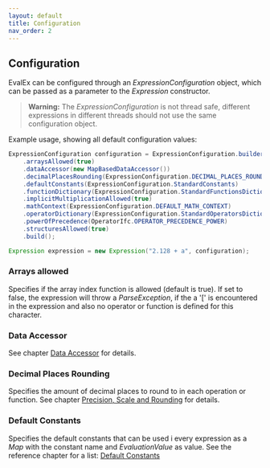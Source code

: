 ```yaml
---
layout: default
title: Configuration
nav_order: 2
---
```


## Configuration

EvalEx can be configured through an _ExpressionConfiguration_ object, which can be passed as a
parameter to the _Expression_ constructor.

> **Warning:** The _ExpressionConfiguration_ is not thread safe, different expressions in different
> threads should
> not use the same configuration object.

Example usage, showing all default configuration values:

```java
ExpressionConfiguration configuration = ExpressionConfiguration.builder()
    .arraysAllowed(true)
    .dataAccessor(new MapBasedDataAccessor())
    .decimalPlacesRounding(ExpressionConfiguration.DECIMAL_PLACES_ROUNDING_UNLIMITED)
    .defaultConstants(ExpressionConfiguration.StandardConstants)
    .functionDictionary(ExpressionConfiguration.StandardFunctionsDictionary)
    .implicitMultiplicationAllowed(true)
    .mathContext(ExpressionConfiguration.DEFAULT_MATH_CONTEXT)
    .operatorDictionary(ExpressionConfiguration.StandardOperatorsDictionary)
    .powerOfPrecedence(OperatorIfc.OPERATOR_PRECEDENCE_POWER)
    .structuresAllowed(true)
    .build();

Expression expression = new Expression("2.128 + a", configuration);
```

### Arrays allowed

Specifies if the array index function is allowed (default is true). If set to false, the expression
will throw a _ParseException_, if the a '[' is encountered in the expression and also no operator or
function is defined for this character.

### Data Accessor

See chapter [Data Accessor](data_accessor.html) for details.

### Decimal Places Rounding

Specifies the amount of decimal places to round to in each operation or function.
See chapter [Precision, Scale and Rounding](rounding.html) for details.

### Default Constants

Specifies the default constants that can be used i every expression as a _Map_ with the constant
name and _EvaluationValue_ as value.
See the reference chapter for a list: [Default Constants](reference.html#)


